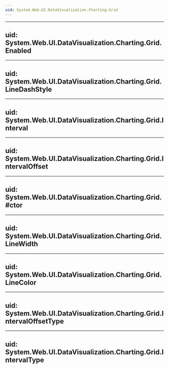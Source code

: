 ```yaml
---
uid: System.Web.UI.DataVisualization.Charting.Grid
---
```


---
uid: System.Web.UI.DataVisualization.Charting.Grid.Enabled
---

---
uid: System.Web.UI.DataVisualization.Charting.Grid.LineDashStyle
---

---
uid: System.Web.UI.DataVisualization.Charting.Grid.Interval
---

---
uid: System.Web.UI.DataVisualization.Charting.Grid.IntervalOffset
---

---
uid: System.Web.UI.DataVisualization.Charting.Grid.#ctor
---

---
uid: System.Web.UI.DataVisualization.Charting.Grid.LineWidth
---

---
uid: System.Web.UI.DataVisualization.Charting.Grid.LineColor
---

---
uid: System.Web.UI.DataVisualization.Charting.Grid.IntervalOffsetType
---

---
uid: System.Web.UI.DataVisualization.Charting.Grid.IntervalType
---
